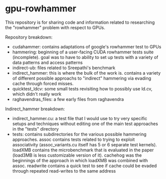 # gpu-rowhammer
This repository is for sharing code and information related to researching the "rowhammer" problem with respect to GPUs.

Repository breakdown:
* cudahammer: contains adaptations of google's rowhammer test to GPUs 
* hammering: beginning of a user-facing CUDA rowhammer tests suite (incomplete). goal was to have to ability to set up tests with a variety of data patterns and access patterns
* indirect-ub: files related to Sreepathi's benchmark
* indirect_hammer: this is where the bulk of the work is. contains a variety of different possible approachs to "indirect" hammering via evading cache through forced misses.
* quicktest_ldcv: some small tests revisiting how to possibly use ld.cv, which didn't really work
* raghavendras_files: a few early files from raghavendra

Indirect_hammer breakdown:
* indirect_hammer.cu: a test file that I would use to try very specific setups and techniques without editing one of the main test approaches in the "tests" directory
* tests: contains subdirectories for the various possible hammering approaches. assoc contains tests related to trying to exploit associativity (assoc_variants.cu itself has 5 or 6 separate test kernels). loadXMB contains the microbenchmark that is evaluated in the paper (load3MB is less customizable version of it). cachehog was the beginnings of the approach in which loadXMB was combined with assoc. readwrite contains a quick test to see if cache could be evaded through repeated read-writes to the same address
